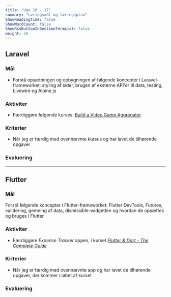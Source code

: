 ```yaml
---
title: "Uge 16 - 17"
summary: "Læringsmål og læringsplan"
ShowReadingTime: false
ShowWordCount: false
ShowRssButtonInSectionTermList: false
weight: 50
---
```


## Laravel

### Mål
- Forstå opsætningen og opbygningen af følgende koncepter i Laravel-frameworket: styling af sider, brugen af eksterne API'er til data, testing, Livewire og Alpine.js

### Aktiviter
- Færdiggøre følgende kurses: [Build a Video Game Aggregator](https://laracasts.com/series/build-a-video-game-aggregator)

### Kriterier
- Når jeg er færdig med ovennævnte kursus og har lavet de tilhørende opgaver

### Evaluering


---

## Flutter

### Mål
Forstå følgende koncepter i Flutter-frameworket:
Flutter DevTools, Futures, validering, gemning af data, dismissible-widgetten og hvordan de opsættes og bruges i Flutter

### Aktiviter
- Færdiggøre *Expense Tracker* appen, i kurset [*Flutter & Dart - The Complete Guide*](https://www.udemy.com/course/learn-flutter-dart-to-build-ios-android-apps/)

### Kriterier
- Når jeg er færdig med ovennævnte app og har lavet de tilhørende opgaver, der kommer i løbet af kurset

### Evaluering

